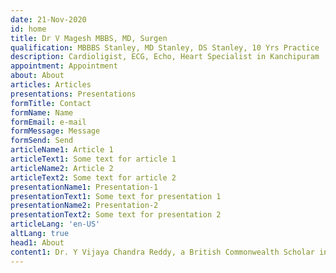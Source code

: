 ```yaml
---
date: 21-Nov-2020
id: home
title: Dr V Magesh MBBS, MD, Surgen
qualification: MBBBS Stanley, MD Stanley, DS Stanley, 10 Yrs Practice
description: Cardioligist, ECG, Echo, Heart Specialist in Kanchipuram
appointment: Appointment
about: About
articles: Articles
presentations: Presentations
formTitle: Contact
formName: Name
formEmail: e-mail
formMessage: Message
formSend: Send
articleName1: Article 1
articleText1: Some text for article 1
articleName2: Article 2
articleText2: Some text for article 2
presentationName1: Presentation-1
presentationText1: Some text for presentation 1
presentationName2: Presentation-2
presentationText2: Some text for presentation 2
articleLang: 'en-US'
altLang: true
head1: About
content1: Dr. Y Vijaya Chandra Reddy, a British Commonwealth Scholar in Interventional Cardiology, is currently operating full-time as Senior Consultant & Interventional Cardiologist at Apollo Main Hospitals, Chennai, since March 2009. Prior to this, Dr. Reddy served in a similar role at the Vijaya Heart Foundation, Vijaya Hospital, for 12 years. Dr. Reddy is versatile in several interventional techniques on coronaries, peripheral arteries like carotids, subclavians, renals, iliacs, femorals, infratibials, etc. He regularly perform all varieties of pacemaker implantations, CRTs, ICDs, paediatric interventions such as PDA coils, ASD device closure, PTMC and other valvuloplasties, and endovascular repairs. He has pioneered the rotatory method of “only anterior” puncture technique (modified Seldinger technique) for radial cannulation. Passionate about sharing his vast knowledge and experience, Dr. Reddy is a frequent speaker at seminars and conferences as well as academic programmes and lectures. He has published and presented innumerable research papers and studies over the years. Dr. Reddy has had a distinguished academic past, routinely finishing at the top of the class all through his years as a medical student. For the future, he desires to establish a systematic teaching structure for cardiology trainees in India, and will also work towards promoting cross-border knowledge transfer in the field of cardiology. He also wishes to make “Primary angioplasty for acute MI” popular and widely performed in India.
---
```

<homePage/>



